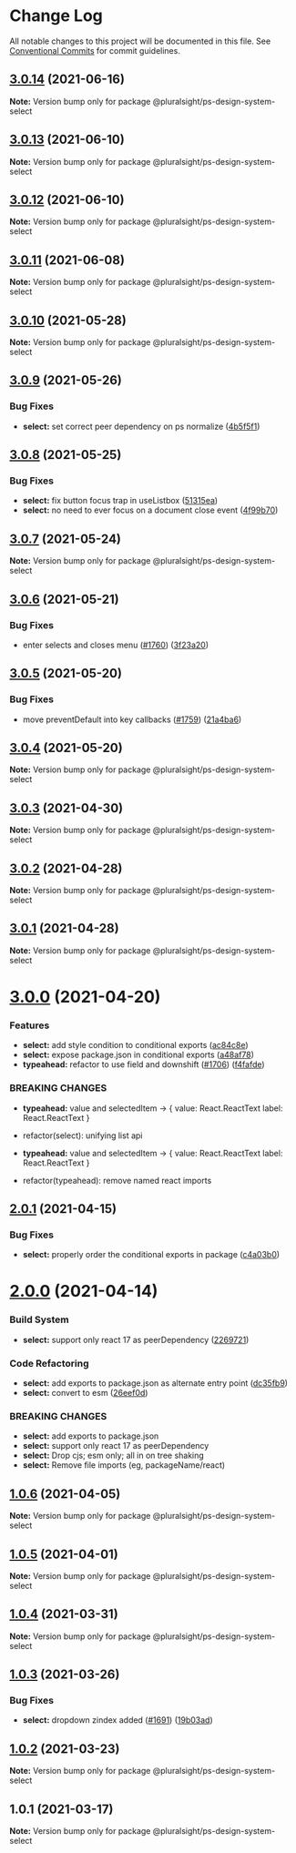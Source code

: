 # Change Log

All notable changes to this project will be documented in this file.
See [Conventional Commits](https://conventionalcommits.org) for commit guidelines.

## [3.0.14](https://github.com/pluralsight/design-system/compare/@pluralsight/ps-design-system-select@3.0.13...@pluralsight/ps-design-system-select@3.0.14) (2021-06-16)

**Note:** Version bump only for package @pluralsight/ps-design-system-select





## [3.0.13](https://github.com/pluralsight/design-system/compare/@pluralsight/ps-design-system-select@3.0.12...@pluralsight/ps-design-system-select@3.0.13) (2021-06-10)

**Note:** Version bump only for package @pluralsight/ps-design-system-select





## [3.0.12](https://github.com/pluralsight/design-system/compare/@pluralsight/ps-design-system-select@3.0.11...@pluralsight/ps-design-system-select@3.0.12) (2021-06-10)

**Note:** Version bump only for package @pluralsight/ps-design-system-select





## [3.0.11](https://github.com/pluralsight/design-system/compare/@pluralsight/ps-design-system-select@3.0.10...@pluralsight/ps-design-system-select@3.0.11) (2021-06-08)

**Note:** Version bump only for package @pluralsight/ps-design-system-select





## [3.0.10](https://github.com/pluralsight/design-system/compare/@pluralsight/ps-design-system-select@3.0.9...@pluralsight/ps-design-system-select@3.0.10) (2021-05-28)

**Note:** Version bump only for package @pluralsight/ps-design-system-select





## [3.0.9](https://github.com/pluralsight/design-system/compare/@pluralsight/ps-design-system-select@3.0.8...@pluralsight/ps-design-system-select@3.0.9) (2021-05-26)


### Bug Fixes

* **select:** set correct peer dependency on ps normalize ([4b5f5f1](https://github.com/pluralsight/design-system/commit/4b5f5f15b6ab6f1d14243a70fa1f0d10033557e7))





## [3.0.8](https://github.com/pluralsight/design-system/compare/@pluralsight/ps-design-system-select@3.0.7...@pluralsight/ps-design-system-select@3.0.8) (2021-05-25)


### Bug Fixes

* **select:** fix button focus trap in useListbox ([51315ea](https://github.com/pluralsight/design-system/commit/51315ea020179446e13b989260fb70fbce8f7784))
* **select:** no need to ever focus on a document close event ([4f99b70](https://github.com/pluralsight/design-system/commit/4f99b70c95bbd4713899b790b586d6f3f80e4bf1))





## [3.0.7](https://github.com/pluralsight/design-system/compare/@pluralsight/ps-design-system-select@3.0.6...@pluralsight/ps-design-system-select@3.0.7) (2021-05-24)

**Note:** Version bump only for package @pluralsight/ps-design-system-select





## [3.0.6](https://github.com/pluralsight/design-system/compare/@pluralsight/ps-design-system-select@3.0.5...@pluralsight/ps-design-system-select@3.0.6) (2021-05-21)


### Bug Fixes

* enter selects and closes menu ([#1760](https://github.com/pluralsight/design-system/issues/1760)) ([3f23a20](https://github.com/pluralsight/design-system/commit/3f23a209d33a126a9034995bccb5a6bbe36079ee))





## [3.0.5](https://github.com/pluralsight/design-system/compare/@pluralsight/ps-design-system-select@3.0.4...@pluralsight/ps-design-system-select@3.0.5) (2021-05-20)


### Bug Fixes

* move preventDefault into key callbacks ([#1759](https://github.com/pluralsight/design-system/issues/1759)) ([21a4ba6](https://github.com/pluralsight/design-system/commit/21a4ba6f777fee97f1c1d7a50434da5cb8de6cf5))





## [3.0.4](https://github.com/pluralsight/design-system/compare/@pluralsight/ps-design-system-select@3.0.3...@pluralsight/ps-design-system-select@3.0.4) (2021-05-20)

**Note:** Version bump only for package @pluralsight/ps-design-system-select





## [3.0.3](https://github.com/pluralsight/design-system/compare/@pluralsight/ps-design-system-select@3.0.2...@pluralsight/ps-design-system-select@3.0.3) (2021-04-30)

**Note:** Version bump only for package @pluralsight/ps-design-system-select





## [3.0.2](https://github.com/pluralsight/design-system/compare/@pluralsight/ps-design-system-select@3.0.1...@pluralsight/ps-design-system-select@3.0.2) (2021-04-28)

**Note:** Version bump only for package @pluralsight/ps-design-system-select





## [3.0.1](https://github.com/pluralsight/design-system/compare/@pluralsight/ps-design-system-select@3.0.0...@pluralsight/ps-design-system-select@3.0.1) (2021-04-28)

**Note:** Version bump only for package @pluralsight/ps-design-system-select





# [3.0.0](https://github.com/pluralsight/design-system/compare/@pluralsight/ps-design-system-select@2.0.1...@pluralsight/ps-design-system-select@3.0.0) (2021-04-20)


### Features

* **select:** add style condition to conditional exports ([ac84c8e](https://github.com/pluralsight/design-system/commit/ac84c8e35ce62d379f033ffc34717eaec20858d6))
* **select:** expose package.json in conditional exports ([a48af78](https://github.com/pluralsight/design-system/commit/a48af78a74d4a2afe0416047e85a9a8e4057a8c8))
* **typeahead:** refactor to use field and downshift ([#1706](https://github.com/pluralsight/design-system/issues/1706)) ([f4fafde](https://github.com/pluralsight/design-system/commit/f4fafde87d0fa987610881c90ab2c9965c87b07d))


### BREAKING CHANGES

* **typeahead:** value and selectedItem -> { value: React.ReactText label: React.ReactText }

* refactor(select): unifying list api
* **typeahead:** value and selectedItem -> { value: React.ReactText label: React.ReactText }

* refactor(typeahead): remove named react imports





## [2.0.1](https://github.com/pluralsight/design-system/compare/@pluralsight/ps-design-system-select@2.0.0...@pluralsight/ps-design-system-select@2.0.1) (2021-04-15)


### Bug Fixes

* **select:** properly order the conditional exports in package ([c4a03b0](https://github.com/pluralsight/design-system/commit/c4a03b01bc8f3b5f09bbe34a336ef1619de77750))





# [2.0.0](https://github.com/pluralsight/design-system/compare/@pluralsight/ps-design-system-select@1.0.6...@pluralsight/ps-design-system-select@2.0.0) (2021-04-14)


### Build System

* **select:** support only react 17 as peerDependency ([2269721](https://github.com/pluralsight/design-system/commit/2269721fe97d726b10c06671542dce9885df3e73))


### Code Refactoring

* **select:** add exports to package.json as alternate entry point ([dc35fb9](https://github.com/pluralsight/design-system/commit/dc35fb987aa1cf7dab7b1a84fd17ab0898f6487b))
* **select:** convert to esm ([26eef0d](https://github.com/pluralsight/design-system/commit/26eef0df6aeae96ea769d33091755bbf75956fd8))


### BREAKING CHANGES

* **select:** add exports to package.json
* **select:** support only react 17 as peerDependency
* **select:** Drop cjs; esm only; all in on tree shaking
* **select:** Remove file imports (eg, packageName/react)





## [1.0.6](https://github.com/pluralsight/design-system/compare/@pluralsight/ps-design-system-select@1.0.5...@pluralsight/ps-design-system-select@1.0.6) (2021-04-05)

**Note:** Version bump only for package @pluralsight/ps-design-system-select





## [1.0.5](https://github.com/pluralsight/design-system/compare/@pluralsight/ps-design-system-select@1.0.4...@pluralsight/ps-design-system-select@1.0.5) (2021-04-01)

**Note:** Version bump only for package @pluralsight/ps-design-system-select





## [1.0.4](https://github.com/pluralsight/design-system/compare/@pluralsight/ps-design-system-select@1.0.3...@pluralsight/ps-design-system-select@1.0.4) (2021-03-31)

**Note:** Version bump only for package @pluralsight/ps-design-system-select





## [1.0.3](https://github.com/pluralsight/design-system/compare/@pluralsight/ps-design-system-select@1.0.2...@pluralsight/ps-design-system-select@1.0.3) (2021-03-26)


### Bug Fixes

* **select:** dropdown zindex added ([#1691](https://github.com/pluralsight/design-system/issues/1691)) ([19b03ad](https://github.com/pluralsight/design-system/commit/19b03adbb305d3069b85a78cefd80475068b0265))





## [1.0.2](https://github.com/pluralsight/design-system/compare/@pluralsight/ps-design-system-select@1.0.1...@pluralsight/ps-design-system-select@1.0.2) (2021-03-23)

**Note:** Version bump only for package @pluralsight/ps-design-system-select





## 1.0.1 (2021-03-17)

**Note:** Version bump only for package @pluralsight/ps-design-system-select
